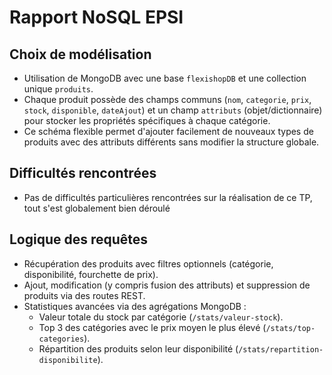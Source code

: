 # Rapport NoSQL EPSI

## Choix de modélisation

- Utilisation de MongoDB avec une base `flexishopDB` et une collection unique `produits`.
- Chaque produit possède des champs communs (`nom`, `categorie`, `prix`, `stock`, `disponible`, `dateAjout`) et un champ `attributs` (objet/dictionnaire) pour stocker les propriétés spécifiques à chaque catégorie.
- Ce schéma flexible permet d'ajouter facilement de nouveaux types de produits avec des attributs différents sans modifier la structure globale.

## Difficultés rencontrées

- Pas de difficultés particulières rencontrées sur la réalisation de ce TP, tout s'est globalement bien déroulé

## Logique des requêtes

- Récupération des produits avec filtres optionnels (catégorie, disponibilité, fourchette de prix).
- Ajout, modification (y compris fusion des attributs) et suppression de produits via des routes REST.
- Statistiques avancées via des agrégations MongoDB :
  - Valeur totale du stock par catégorie (`/stats/valeur-stock`).
  - Top 3 des catégories avec le prix moyen le plus élevé (`/stats/top-categories`).
  - Répartition des produits selon leur disponibilité (`/stats/repartition-disponibilite`).